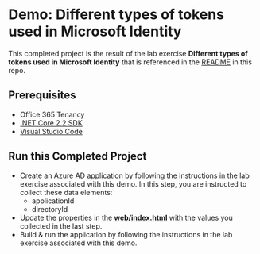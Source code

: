 # Demo: Different types of tokens used in Microsoft Identity

This completed project is the result of the lab exercise **Different types of tokens used in Microsoft Identity** that is referenced in the [README](../../) in this repo.

## Prerequisites

- Office 365 Tenancy
- [.NET Core 2.2 SDK](https://dotnet.microsoft.com/download)
- [Visual Studio Code](https://code.visualstudio.com/)

## Run this Completed Project

- Create an Azure AD application by following the instructions in the lab exercise associated with this demo. In this step, you are instructed to collect these data elements:
  - applicationId
  - directoryId
- Update the properties in the **[web/index.html](./web/index.html)** with the values you collected in the last step.
- Build & run the application by following the instructions in the lab exercise associated with this demo.
